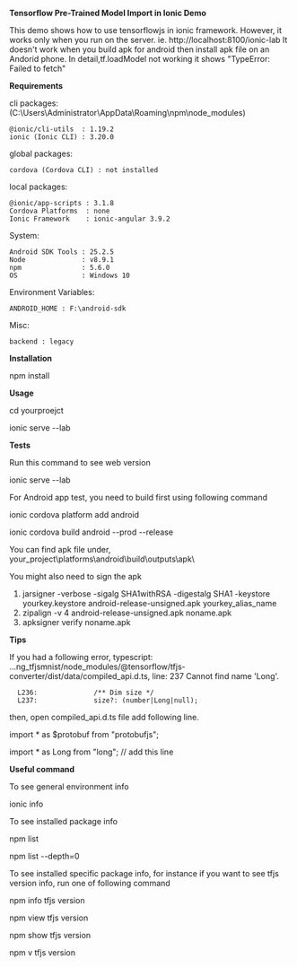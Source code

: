 **Tensorflow Pre-Trained Model Import in Ionic Demo**

This demo shows how to use tensorflowjs in ionic framework.
However, it works only when you run on the server. ie. http://localhost:8100/ionic-lab
It doesn't work when you build apk for android then install apk file on an Andorid phone.
In detail,tf.loadModel not working it shows "TypeError: Failed to fetch"

**Requirements**

cli packages: (C:\Users\Administrator\AppData\Roaming\npm\node_modules)

    @ionic/cli-utils  : 1.19.2    
    ionic (Ionic CLI) : 3.20.0

global packages:

    cordova (Cordova CLI) : not installed

local packages:

    @ionic/app-scripts : 3.1.8
    Cordova Platforms  : none
    Ionic Framework    : ionic-angular 3.9.2

System:

    Android SDK Tools : 25.2.5
    Node              : v8.9.1
    npm               : 5.6.0
    OS                : Windows 10

Environment Variables:

    ANDROID_HOME : F:\android-sdk

Misc:

    backend : legacy


**Installation**

npm install

**Usage**

cd yourproejct

ionic serve --lab

**Tests**

Run this command to see web version

ionic serve --lab 


For Android app test, you need to build first using following command

ionic cordova platform add android

ionic cordova build android --prod --release

You can find apk file under,
your_project\platforms\android\build\outputs\apk\

You might also need to sign the apk
1) jarsigner -verbose -sigalg SHA1withRSA -digestalg SHA1 -keystore yourkey.keystore android-release-unsigned.apk yourkey_alias_name
2) zipalign -v 4 android-release-unsigned.apk noname.apk
3) apksigner verify noname.apk


**Tips**

If you had a following error,
typescript: ...ng_tfjsmnist/node_modules/@tensorflow/tfjs-converter/dist/data/compiled_api.d.ts, line: 237
             Cannot find name 'Long'.

      L236:              /** Dim size */
      L237:              size?: (number|Long|null);

then, open compiled_api.d.ts file add following line.      
      
import * as $protobuf from "protobufjs";

import * as Long from "long"; // add this line


**Useful command**

To see general environment info

ionic info

To see installed package info

npm list

npm list --depth=0

To see installed specific package info, for instance if you want to see tfjs version info, run one of following command


npm info tfjs version

npm view tfjs version

npm show tfjs version

npm v tfjs version